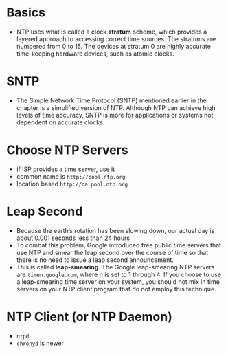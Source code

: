 # Basics
- NTP uses what is called a clock **stratum** scheme, which provides a layered approach to accessing correct time sources. The stratums are numbered from 0 to 15. The devices at stratum 0 are highly accurate time-keeping hardware devices, such as atomic clocks.

# SNTP
- The Simple Network Time Protocol (SNTP) mentioned earlier in the chapter is a simplified version of NTP. Although NTP can achieve high levels of time accuracy, SNTP is more for applications or systems not dependent on accurate clocks.

# Choose NTP Servers
- if ISP provides a time server, use it
- common name is `http://pool.ntp.org`
- location based `http://ca.pool.ntp.org`

# Leap Second
- Because the earth’s rotation has been slowing down, our actual day is about 0.001 seconds less than 24 hours
- To combat this problem, Google introduced free public time servers that use NTP and smear the leap second over the course of time so that there is no need to issue a leap second announcement.
- This is called **leap-smearing**. The Google leap-smearing NTP servers are `timen.google.com`, where n is set to 1 through 4. If you choose to use a leap-smearing time server on your system, you should not mix in time servers on your NTP client program that do not employ this technique.

# NTP Client (or NTP Daemon)
- `ntpd`
- `chronyd` is newer
